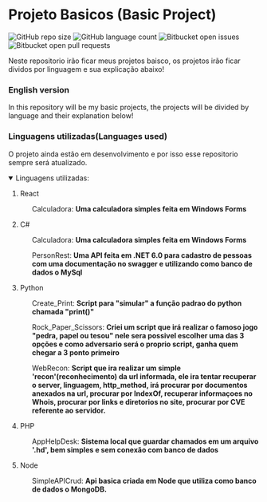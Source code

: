 # Projeto Basicos (Basic Project)

<!---Esses são exemplos. Veja https://shields.io para outras pessoas ou para personalizar este conjunto de escudos. Você pode querer incluir dependências, status do projeto e informações de licença aqui--->

![GitHub repo size](https://img.shields.io/github/repo-size/iuricode/README-template?style=for-the-badge)
![GitHub language count](https://img.shields.io/github/languages/count/iuricode/README-template?style=for-the-badge)
![Bitbucket open issues](https://img.shields.io/bitbucket/issues/iuricode/README-template?style=for-the-badge)
![Bitbucket open pull requests](https://img.shields.io/bitbucket/pr-raw/iuricode/README-template?style=for-the-badge)

<p>Neste repositorio irão ficar meus projetos baisco, os projetos irão ficar dividos por linguagem e sua explicação abaixo!</p>

### English version
<p>In this repository will be my basic projects, the projects will be divided by language and their explanation below!</p>

### Linguagens utilizadas(Languages used)
O projeto ainda estão em desenvolvimento e por isso esse repositorio sempre será atualizado.

<details open="open">
  <summary>Linguagens utilizadas:</summary>
  <ol>
    <li>
      <p>React</p>
      <ul>
        <li<p>Calculadora: <strong>Uma calculadora simples feita em Windows Forms</strong></p></li>
      </ul>
    </li>
    <li>
      <p>C#</p>
      <ul>
        <li<p>Calculadora: <strong>Uma calculadora simples feita em Windows Forms</strong></p></li>
      </ul>
      <ul>
        <li<p>PersonRest: <strong>Uma API feita em .NET 6.0 para cadastro de pessoas com uma documentação no swagger e utilizando como banco de dados o MySql</strong></p></li>
      </ul>
    </li>
    <li>
      <p>Python</p>
      <ul>
        <li<p>Create_Print: <strong>Script para "simular" a função padrao do python chamada "print()"</strong></p></li>
      </ul>
      <ul>
        <li<p>Rock_Paper_Scissors: <strong>Criei um script que irá realizar o famoso jogo "pedra, papel ou tesou" nele sera possivel escolher uma das 3 opções e como adversario será o proprio script, ganha quem chegar a 3 ponto primeiro </strong></p></li>
      </ul>
      <ul>
        <li<p>WebRecon: <strong>Script que ira realizar um simple 'recon'(reconhecimento) da url informada, ele ira tentar recuperar o server, linguagem, http_method, irá procurar por documentos anexados na url, procurar por IndexOf, recuperar informaçoes no Whois, procurar por links e diretorios no site, procurar por CVE referente ao servidor.</strong></p></li>
      </ul>
    </li>
    <li>
      <p>PHP</p>
      <ul>
        <li<p>AppHelpDesk: <strong>Sistema local que guardar chamados em um arquivo '.hd', bem simples e sem conexão com banco de dados</strong></p></li>
      </ul>
    </li>
    <li>
      <p>Node</p>
      <ul>
        <li<p>SimpleAPICrud: <strong>Api basica criada em Node que utiliza como banco de dados o MongoDB.</strong></p></li>
      </ul>
    </li>
  </ol>
</details>


